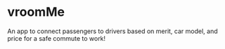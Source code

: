 # vroomMe
An app to connect passengers to drivers based on merit, car model, and price for a safe commute to work!
